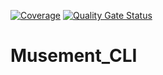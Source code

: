 [![Coverage](https://sonarcloud.io/api/project_badges/measure?project=vladimirpetukhov_Musement_CLI&metric=coverage)](https://sonarcloud.io/summary/new_code?id=vladimirpetukhov_Musement_CLI) [![Quality Gate Status](https://sonarcloud.io/api/project_badges/measure?project=vladimirpetukhov_Musement_CLI&metric=alert_status)](https://sonarcloud.io/summary/new_code?id=vladimirpetukhov_Musement_CLI)

# Musement_CLI
